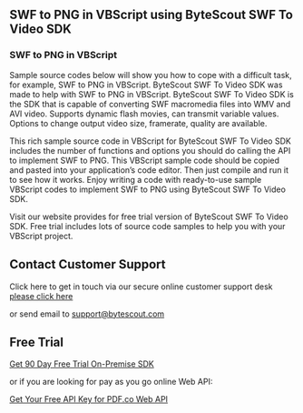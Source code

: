 ## SWF to PNG in VBScript using ByteScout SWF To Video SDK

### SWF to PNG in VBScript

Sample source codes below will show you how to cope with a difficult task, for example, SWF to PNG in VBScript. ByteScout SWF To Video SDK was made to help with SWF to PNG in VBScript. ByteScout SWF To Video SDK is the SDK that is capable of converting SWF macromedia files into WMV and AVI video. Supports dynamic flash movies, can transmit variable values. Options to change output video size, framerate, quality are available.

This rich sample source code in VBScript for ByteScout SWF To Video SDK includes the number of functions and options you should do calling the API to implement SWF to PNG. This VBScript sample code should be copied and pasted into your application’s code editor. Then just compile and run it to see how it works. Enjoy writing a code with ready-to-use sample VBScript codes to implement SWF to PNG using ByteScout SWF To Video SDK.

Visit our website provides for free trial version of ByteScout SWF To Video SDK. Free trial includes lots of source code samples to help you with your VBScript project.

## Contact Customer Support

Click here to get in touch via our secure online customer support desk [please click here](https://bytescout.zendesk.com/hc/en-us/requests/new?subject=ByteScout%20SWF%20To%20Video%20SDK%20Question)

or send email to [support@bytescout.com](mailto:support@bytescout.com?subject=ByteScout%20SWF%20To%20Video%20SDK%20Question) 

## Free Trial

[Get 90 Day Free Trial On-Premise SDK](https://bytescout.com/download/web-installer?utm_source=github-readme)

or if you are looking for pay as you go online Web API:

[Get Your Free API Key for PDF.co Web API](https://pdf.co/documentation/api?utm_source=github-readme)